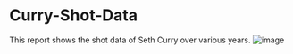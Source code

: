 # Curry-Shot-Data
This report shows the shot data of Seth Curry over various years. 
![image](https://user-images.githubusercontent.com/112598607/210302551-a1e876ed-bf03-4cc4-a0e6-c2e40b488bf9.png)
